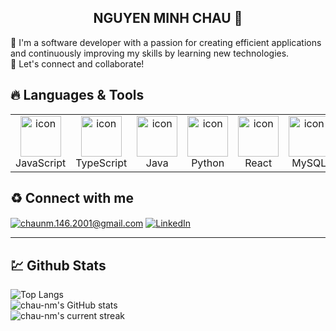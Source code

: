 <h2 align="center">NGUYEN MINH CHAU 👋</h2> 

<p>🌟 I'm a software developer with a passion for creating efficient applications and continuously improving my skills by learning new technologies. <br/> 🤝 Let's connect and collaborate!</p>

## <h2>🔥 Languages & Tools </h2>
<table>
<tr>
    <td align="center" width="96">
        <img src="https://techstack-generator.vercel.app/js-icon.svg" alt="icon" width="65" height="65" />
        <br>
        JavaScript
    </td>
    <td align="center" width="96">
        <img src="https://techstack-generator.vercel.app/ts-icon.svg" alt="icon" width="65" height="65" />
      <br>TypeScript
    </td>
    <td align="center" width="96">
        <img src="https://techstack-generator.vercel.app/java-icon.svg" alt="icon" width="65" height="65" />
          <br>
        Java
    </td>
    <td align="center" width="96">
        <img src="https://techstack-generator.vercel.app/python-icon.svg" alt="icon" width="65" height="65" />
        <br>
        Python
    </td>
    <td align="center" width="96">
        <img src="https://techstack-generator.vercel.app/react-icon.svg" alt="icon" width="65" height="65" />
        <br>
        React
    </td>
    <td align="center" width="96">
        <img src="https://techstack-generator.vercel.app/mysql-icon.svg" alt="icon" width="65" height="65" />
        <br>
        MySQL
    </td>
    <td align="center" width="96">
        <img src="https://techstack-generator.vercel.app/restapi-icon.svg" alt="icon" width="65" height="65" />
        <br>
        RestAPI
    </td>
      <td align="center" width="96">
        <img src="https://techstack-generator.vercel.app/kubernetes-icon.svg" alt="icon" width="65" height="65" />
        <br>
        Kubernetes
    </td>
    <td align="center" width="96">
        <img src="https://techstack-generator.vercel.app/docker-icon.svg" alt="icon" width="65" height="65" />
        <br>
        Docker
    </td>
 </tr>
</table>

## ♻️ Connect with me 
<a href="mailto:chaunm.146.2001@gmail.com" target="_blank"><img src="https://img.shields.io/badge/Gmail-D14836?style=for-the-badge&logo=gmail&logoColor=white" alt="chaunm.146.2001@gmail.com" title="chaunm.146.2001@gmail.com" align="center"/></a>
<a href="https://www.linkedin.com/in/chaunm14/"><img src="https://img.shields.io/badge/LinkedIn-0077B5?style=for-the-badge&logo=linkedin&logoColor=white" alt="LinkedIn" title="LinkedIn" align="center"/></a>

<hr />

## 💹 Github Stats

![Top Langs](https://github-readme-stats.vercel.app/api/top-langs/?username=chau-nm&layout=compact&theme=dark) <br />
![chau-nm's GitHub stats](https://github-readme-stats.vercel.app/api?username=chau-nm&show_icons=true&theme=dark) <br />
![chau-nm's current streak](https://streak-stats.demolab.com/?user=chau-nm&count_private=true&theme=dark)
